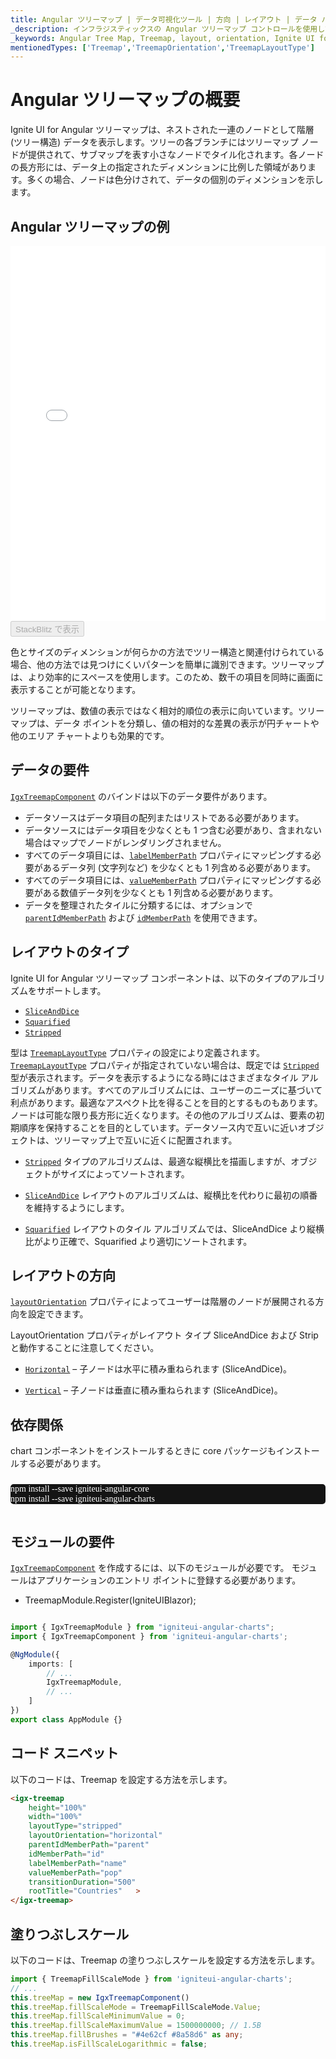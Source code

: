 ```yaml
---
title: Angular ツリーマップ | データ可視化ツール | 方向 | レイアウト | データ バインディング | インフラジスティックス
_description: インフラジスティックスの Angular ツリーマップ コントロールを使用して、複数のレベルをサポートするストリップ、長方形、およびスライスアンドダイス アルゴリズムのデータ ポイントの相対的なウェイトを表示します。Ignite UI for Angular ツリーマップについて説明します。
_keywords: Angular Tree Map, Treemap, layout, orientation, Ignite UI for Angular, Infragistics, Angular ツリーマップ, ツリーマップ, レイアウト, 方向, インフラジスティックス
mentionedTypes: ['Treemap','TreemapOrientation','TreemapLayoutType']
---
```


# Angular ツリーマップの概要

Ignite UI for Angular ツリーマップは、ネストされた一連のノードとして階層 (ツリー構造) データを表示します。ツリーの各ブランチにはツリーマップ ノードが提供されて、サブマップを表す小さなノードでタイル化されます。各ノードの長方形には、データ上の指定されたディメンションに比例した領域があります。多くの場合、ノードは色分けされて、データの個別のディメンションを示します。

## Angular ツリーマップの例

<div class="sample-container loading" style="height: 600px">
    <iframe id="tree-map-overview-iframe" src='{environment:dvDemosBaseUrl}/charts/tree-map-overview' width="100%" height="100%" seamless frameBorder="0" onload="onXPlatSampleIframeContentLoaded(this);" alt="Angular ツリーマップの例"></iframe>
</div>
<div>
    <button data-localize="stackblitz" disabled class="stackblitz-btn"   data-iframe-id="tree-map-overview-iframe" data-demos-base-url="{environment:dvDemosBaseUrl}">StackBlitz で表示
    </button>


</div>

<div class="divider--half"></div>

色とサイズのディメンションが何らかの方法でツリー構造と関連付けられている場合、他の方法では見つけにくいパターンを簡単に識別できます。ツリーマップは、より効率的にスペースを使用します。このため、数千の項目を同時に画面に表示することが可能となります。

ツリーマップは、数値の表示ではなく相対的順位の表示に向いています。ツリーマップは、データ ポイントを分類し、値の相対的な差異の表示が円チャートや他のエリア チャートよりも効果的です。

## データの要件

[`IgxTreemapComponent`]({environment:dvApiBaseUrl}/products/ignite-ui-angular/api/docs/typescript/latest/classes/igxtreemapcomponent.html) のバインドは以下のデータ要件があります。

-   データソースはデータ項目の配列またはリストである必要があります。
-   データソースにはデータ項目を少なくとも 1 つ含む必要があり、含まれない場合はマップでノードがレンダリングされません。
-   すべてのデータ項目には、[`labelMemberPath`]({environment:dvApiBaseUrl}/products/ignite-ui-angular/api/docs/typescript/latest/classes/igxtreemapcomponent.html#labelmemberpath) プロパティにマッピングする必要があるデータ列 (文字列など) を少なくとも 1 列含める必要があります。
-   すべてのデータ項目には、[`valueMemberPath`]({environment:dvApiBaseUrl}/products/ignite-ui-angular/api/docs/typescript/latest/classes/igxtreemapcomponent.html#valuememberpath) プロパティにマッピングする必要がある数値データ列を少なくとも 1 列含める必要があります。
-   データを整理されたタイルに分類するには、オプションで [`parentIdMemberPath`]({environment:dvApiBaseUrl}/products/ignite-ui-angular/api/docs/typescript/latest/classes/igxtreemapcomponent.html#parentidmemberpath) および [`idMemberPath`]({environment:dvApiBaseUrl}/products/ignite-ui-angular/api/docs/typescript/latest/classes/igxtreemapcomponent.html#idmemberpath) を使用できます。

## レイアウトのタイプ

Ignite UI for Angular ツリーマップ コンポーネントは、以下のタイプのアルゴリズムをサポートします。

-   [`SliceAndDice`]({environment:dvApiBaseUrl}/products/ignite-ui-angular/api/docs/typescript/latest/enums/treemaplayouttype.html#sliceanddice)
-   [`Squarified`]({environment:dvApiBaseUrl}/products/ignite-ui-angular/api/docs/typescript/latest/enums/treemaplayouttype.html#squarified)
-   [`Stripped`]({environment:dvApiBaseUrl}/products/ignite-ui-angular/api/docs/typescript/latest/enums/treemaplayouttype.html#stripped)

型は [`TreemapLayoutType`]({environment:dvApiBaseUrl}/products/ignite-ui-angular/api/docs/typescript/latest/enums/treemaplayouttype.html) プロパティの設定により定義されます。[`TreemapLayoutType`]({environment:dvApiBaseUrl}/products/ignite-ui-angular/api/docs/typescript/latest/enums/treemaplayouttype.html) プロパティが指定されていない場合は、既定では [`Stripped`]({environment:dvApiBaseUrl}/products/ignite-ui-angular/api/docs/typescript/latest/enums/treemaplayouttype.html#stripped) 型が表示されます。データを表示するようになる時にはさまざまなタイル アルゴリズムがあります。すべてのアルゴリズムには、ユーザーのニーズに基づいて利点があります。最適なアスペクト比を得ることを目的とするものもあります。ノードは可能な限り長方形に近くなります。その他のアルゴリズムは、要素の初期順序を保持することを目的としています。データソース内で互いに近いオブジェクトは、ツリーマップ上で互いに近くに配置されます。

-   [`Stripped`]({environment:dvApiBaseUrl}/products/ignite-ui-angular/api/docs/typescript/latest/enums/treemaplayouttype.html#stripped) タイプのアルゴリズムは、最適な縦横比を描画しますが、オブジェクトがサイズによってソートされます。

-   [`SliceAndDice`]({environment:dvApiBaseUrl}/products/ignite-ui-angular/api/docs/typescript/latest/enums/treemaplayouttype.html#sliceanddice) レイアウトのアルゴリズムは、縦横比を代わりに最初の順番を維持するようにします。

-   [`Squarified`]({environment:dvApiBaseUrl}/products/ignite-ui-angular/api/docs/typescript/latest/enums/treemaplayouttype.html#squarified) レイアウトのタイル アルゴリズムでは、SliceAndDice より縦横比がより正確で、Squarified より適切にソートされます。

## レイアウトの方向

[`layoutOrientation`]({environment:dvApiBaseUrl}/products/ignite-ui-angular/api/docs/typescript/latest/classes/igxtreemapcomponent.html#layoutorientation) プロパティによってユーザーは階層のノードが展開される方向を設定できます。

LayoutOrientation プロパティがレイアウト タイプ SliceAndDice および Strip と動作することに注意してください。

-   [`Horizontal`]({environment:dvApiBaseUrl}/products/ignite-ui-angular/api/docs/typescript/latest/enums/treemaporientation.html#horizontal) – 子ノードは水平に積み重ねられます (SliceAndDice)。

-   [`Vertical`]({environment:dvApiBaseUrl}/products/ignite-ui-angular/api/docs/typescript/latest/enums/treemaporientation.html#vertical) – 子ノードは垂直に積み重ねられます (SliceAndDice)。

<!-- Angular, React, WebComponents -->

## 依存関係

chart コンポーネントをインストールするときに core パッケージもインストールする必要があります。

<pre style="background:#141414;color:white;display:inline-block;padding:16x;margin-top:10px;font-family:'Consolas';border-radius:5px;width:100%">
npm install --save igniteui-angular-core
npm install --save igniteui-angular-charts
</pre>

<!-- end: Angular, React, WebComponents -->

## モジュールの要件

[`IgxTreemapComponent`]({environment:dvApiBaseUrl}/products/ignite-ui-angular/api/docs/typescript/latest/classes/igxtreemapcomponent.html) を作成するには、以下のモジュールが必要です。<!-- Angular, React, WebComponents --> <!-- end: Angular, React, WebComponents --><!-- Blazor -->モジュールはアプリケーションのエントリ ポイントに登録する必要があります。

-   TreemapModule.Register(IgniteUIBlazor);
    ```

    ```

```ts
import { IgxTreemapModule } from "igniteui-angular-charts";
import { IgxTreemapComponent } from 'igniteui-angular-charts';

@NgModule({
    imports: [
        // ...
        IgxTreemapModule,
        // ...
    ]
})
export class AppModule {}
```

## コード スニペット

以下のコードは、Treemap を設定する方法を示します。

```html
<igx-treemap
    height="100%"
    width="100%"
    layoutType="stripped"
    layoutOrientation="horizontal"
    parentIdMemberPath="parent"
    idMemberPath="id"
    labelMemberPath="name"
    valueMemberPath="pop"
    transitionDuration="500"
    rootTitle="Countries"   >
</igx-treemap>
```

## 塗りつぶしスケール

以下のコードは、Treemap の塗りつぶしスケールを設定する方法を示します。

```ts
import { TreemapFillScaleMode } from 'igniteui-angular-charts';
// ...
this.treeMap = new IgxTreemapComponent()
this.treeMap.fillScaleMode = TreemapFillScaleMode.Value;
this.treeMap.fillScaleMinimumValue = 0;
this.treeMap.fillScaleMaximumValue = 1500000000; // 1.5B
this.treeMap.fillBrushes = "#4e62cf #8a58d6" as any;
this.treeMap.isFillScaleLogarithmic = false;
```

<div class="divider--half"></div>
